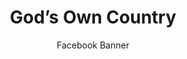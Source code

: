 ---
title:  God’s Own Country
subtitle: Facebook Banner
category: social-assets
code: <iframe src="https://www.facebook.com/plugins/video.php?href=https%3A%2F%2Fwww.facebook.com%2FTheHydeParkPictureHouse%2Fvideos%2F10156553413549056%2F&show_text=0&width=626" width="626" height="252" style="border:none;overflow:hidden" scrolling="no" frameborder="0" allowTransparency="true" allowFullScreen="true"></iframe>
---